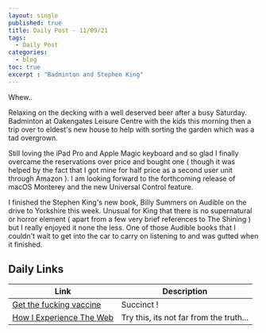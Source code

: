 ```yaml
---
layout: single
published: true
title: Daily Post - 11/09/21
tags:
  - Daily Post
categories:
  - blog
toc: true
excerpt : "Badminton and Stephen King"
---
```

Whew..

Relaxing on the decking with a well deserved beer after a busy Saturday. Badminton at Oakengates Leisure Centre with the kids this morning then a trip over to eldest's new house to help with sorting the garden which was a tad overgrown.

Still loving the iPad Pro and Apple Magic keyboard and so glad I finally overcame the reservations over price and bought one ( though it was helped by the fact that I got mine for half price as a second user unit through Amazon ). I am looking forward to the forthcoming release of macOS Monterey and the new Universal Control feature.

I finished the Stephen King's new book, Billy Summers on Audible on the drive to Yorkshire this week. Unusual for King that there is no supernatural or horror element ( apart from a few very brief references to The Shining ) but I really enjoyed it none the less. One of those Audible books that I couldn't wait to get into the car to carry on listening to and was gutted when it finished.

## Daily Links

|Link|Description|
|--------|----|
|[Get the fucking vaccine](https://www.mcsweeneys.net/articles/oh-my-fucking-god-get-the-fucking-vaccine-already-you-fucking-fucks)|Succinct !|
|[How I Experience The Web](https://how-i-experience-web-today.com/)| Try this, its not far from the truth... |

